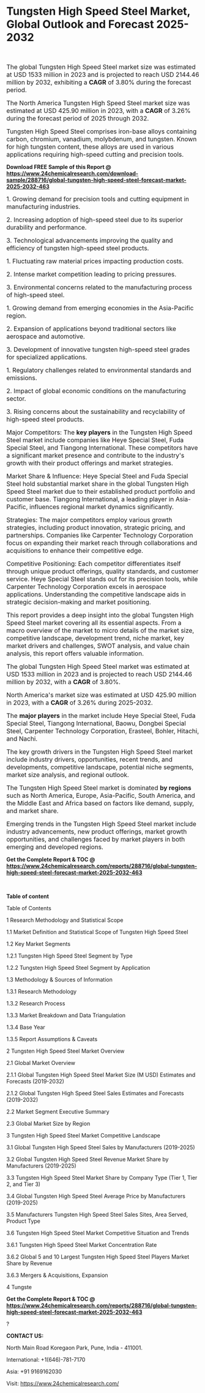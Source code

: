 <h1>Tungsten High Speed Steel Market, Global Outlook and Forecast 2025-2032</h1><br/><p><span style="font-size:16px">The global Tungsten High Speed Steel market size was estimated at USD 1533 million in 2023 and is projected to reach USD 2144.46 million by 2032, exhibiting a <strong>CAGR</strong> of 3.80% during the forecast period.</span></p>
 
 
 
 <p><span style="font-size:16px">The North America Tungsten High Speed Steel market size was estimated at USD 425.90 million in 2023, with a <strong>CAGR</strong> of 3.26% during the forecast period of 2025 through 2032.</span></p>
 
 
 
 <p><span style="font-size:16px">Tungsten High Speed Steel comprises iron-base alloys containing carbon, chromium, vanadium, molybdenum, and tungsten. Known for high tungsten content, these alloys are used in various applications requiring high-speed cutting and precision tools.</span></p>
 
 
 
 <div><b>Download FREE Sample of this Report @ <a href="https://www.24chemicalresearch.com/download-sample/288716/global-tungsten-high-speed-steel-forecast-market-2025-2032-463">https://www.24chemicalresearch.com/download-sample/288716/global-tungsten-high-speed-steel-forecast-market-2025-2032-463</a></b></div>
 
 
 
 <p><span style="font-size:16px">1. Growing demand for precision tools and cutting equipment in manufacturing industries.</span></p>
 
 
 
 <p><span style="font-size:16px">2. Increasing adoption of high-speed steel due to its superior durability and performance.</span></p>
 
 
 
 <p><span style="font-size:16px">3. Technological advancements improving the quality and efficiency of tungsten high-speed steel products.</span></p>
 
 
 
 <p><span style="font-size:16px">1. Fluctuating raw material prices impacting production costs.</span></p>
 
 
 
 <p><span style="font-size:16px">2. Intense market competition leading to pricing pressures.</span></p>
 
 
 
 <p><span style="font-size:16px">3. Environmental concerns related to the manufacturing process of high-speed steel.</span></p>
 
 
 
 <p><span style="font-size:16px">1. Growing demand from emerging economies in the Asia-Pacific region.</span></p>
 
 
 
 <p><span style="font-size:16px">2. Expansion of applications beyond traditional sectors like aerospace and automotive.</span></p>
 
 
 
 <p><span style="font-size:16px">3. Development of innovative tungsten high-speed steel grades for specialized applications.</span></p>
 
 
 
 <p><span style="font-size:16px">1. Regulatory challenges related to environmental standards and emissions.</span></p>
 
 
 
 <p><span style="font-size:16px">2. Impact of global economic conditions on the manufacturing sector.</span></p>
 
 
 
 <p><span style="font-size:16px">3. Rising concerns about the sustainability and recyclability of high-speed steel products.</span></p>
 
 
 
 <p><span style="font-size:16px">Major Competitors: The <strong>key players</strong> in the Tungsten High Speed Steel market include companies like Heye Special Steel, Fuda Special Steel, and Tiangong International. These competitors have a significant market presence and contribute to the industry&#39;s growth with their product offerings and market strategies.</span></p>
 
 
 
 <p><span style="font-size:16px">Market Share & Influence: Heye Special Steel and Fuda Special Steel hold substantial market share in the global Tungsten High Speed Steel market due to their established product portfolio and customer base. Tiangong International, a leading player in Asia-Pacific, influences regional market dynamics significantly.</span></p>
 
 
 
 <p><span style="font-size:16px">Strategies: The major competitors employ various growth strategies, including product innovation, strategic pricing, and partnerships. Companies like Carpenter Technology Corporation focus on expanding their market reach through collaborations and acquisitions to enhance their competitive edge.</span></p>
 
 
 
 <p><span style="font-size:16px">Competitive Positioning: Each competitor differentiates itself through unique product offerings, quality standards, and customer service. Heye Special Steel stands out for its precision tools, while Carpenter Technology Corporation excels in aerospace applications. Understanding the competitive landscape aids in strategic decision-making and market positioning.</span></p>
 
 
 
 <p><span style="font-size:16px">This report provides a deep insight into the global Tungsten High Speed Steel market covering all its essential aspects. From a macro overview of the market to micro details of the market size, competitive landscape, development trend, niche market, key market drivers and challenges, SWOT analysis, and value chain analysis, this report offers valuable information.</span></p>
 
 
 
 <p><span style="font-size:16px">The global Tungsten High Speed Steel market was estimated at USD 1533 million in 2023 and is projected to reach USD 2144.46 million by 2032, with a <strong>CAGR</strong> of 3.80%.</span></p>
 
 
 
 <p><span style="font-size:16px">North America&#39;s market size was estimated at USD 425.90 million in 2023, with a <strong>CAGR</strong> of 3.26% during 2025-2032.</span></p>
 
 
 
 <p><span style="font-size:16px">The <strong>major players</strong> in the market include Heye Special Steel, Fuda Special Steel, Tiangong International, Baowu, Dongbei Special Steel, Carpenter Technology Corporation, Erasteel, Bohler, Hitachi, and Nachi.</span></p>
 
 
 
 <p><span style="font-size:16px">The key growth drivers in the Tungsten High Speed Steel market include industry drivers, opportunities, recent trends, and developments, competitive landscape, potential niche segments, market size analysis, and regional outlook.</span></p>
 
 
 
 <p><span style="font-size:16px">The Tungsten High Speed Steel market is dominated <strong>by regions</strong> such as North America, Europe, Asia-Pacific, South America, and the Middle East and Africa based on factors like demand, supply, and market share.</span></p>
 
 
 
 <p><span style="font-size:16px">Emerging trends in the Tungsten High Speed Steel market include industry advancements, new product offerings, market growth opportunities, and challenges faced by market players in both emerging and developed regions.</span></p>
 
 
 
 <div><b>Get the Complete Report & TOC @ <a href="https://www.24chemicalresearch.com/reports/288716/global-tungsten-high-speed-steel-forecast-market-2025-2032-463">https://www.24chemicalresearch.com/reports/288716/global-tungsten-high-speed-steel-forecast-market-2025-2032-463</a></b></div>
 
 
 
 <p><br />
 
 <b>Table of content</b></p>
 
 
 
 <p>Table of Contents<br />
 
 1 Research Methodology and Statistical Scope<br />
 
 1.1 Market Definition and Statistical Scope of Tungsten High Speed Steel<br />
 
 1.2 Key Market Segments<br />
 
 1.2.1 Tungsten High Speed Steel Segment by Type<br />
 
 1.2.2 Tungsten High Speed Steel Segment by Application<br />
 
 1.3 Methodology & Sources of Information<br />
 
 1.3.1 Research Methodology<br />
 
 1.3.2 Research Process<br />
 
 1.3.3 Market Breakdown and Data Triangulation<br />
 
 1.3.4 Base Year<br />
 
 1.3.5 Report Assumptions & Caveats<br />
 
 2 Tungsten High Speed Steel Market Overview<br />
 
 2.1 Global Market Overview<br />
 
 2.1.1 Global Tungsten High Speed Steel Market Size (M USD) Estimates and Forecasts (2019-2032)<br />
 
 2.1.2 Global Tungsten High Speed Steel Sales Estimates and Forecasts (2019-2032)<br />
 
 2.2 Market Segment Executive Summary<br />
 
 2.3 Global Market Size by Region<br />
 
 3 Tungsten High Speed Steel Market Competitive Landscape<br />
 
 3.1 Global Tungsten High Speed Steel Sales by Manufacturers (2019-2025)<br />
 
 3.2 Global Tungsten High Speed Steel Revenue Market Share by Manufacturers (2019-2025)<br />
 
 3.3 Tungsten High Speed Steel Market Share by Company Type (Tier 1, Tier 2, and Tier 3)<br />
 
 3.4 Global Tungsten High Speed Steel Average Price by Manufacturers (2019-2025)<br />
 
 3.5 Manufacturers Tungsten High Speed Steel Sales Sites, Area Served, Product Type<br />
 
 3.6 Tungsten High Speed Steel Market Competitive Situation and Trends<br />
 
 3.6.1 Tungsten High Speed Steel Market Concentration Rate<br />
 
 3.6.2 Global 5 and 10 Largest Tungsten High Speed Steel Players Market Share by Revenue<br />
 
 3.6.3 Mergers & Acquisitions, Expansion<br />
 
 4 Tungste</p>
 
 
 
 <div><b>Get the Complete Report & TOC @ <a href="https://www.24chemicalresearch.com/reports/288716/global-tungsten-high-speed-steel-forecast-market-2025-2032-463">https://www.24chemicalresearch.com/reports/288716/global-tungsten-high-speed-steel-forecast-market-2025-2032-463</a></b></div>
 
 
 
 <p>? </p>
 
 
 
 <p><b>CONTACT US:</b><br />
 
 North Main Road Koregaon Park, Pune, India - 411001.<br />
 
 International: +1(646)-781-7170<br />
 
 Asia: +91 9169162030<br />
 
 Visit: <a href="https://www.24chemicalresearch.com/">https://www.24chemicalresearch.com/</a></p>